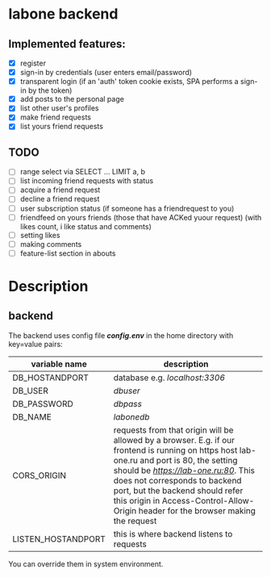 # labone backend

## Implemented features:

- [x] register
- [x] sign-in by credentials (user enters email/password)
- [x] transparent login (if an 'auth' token cookie exists, SPA  performs a sign-in by the token)
- [x] add posts to the personal page
- [x] list other user's profiles
- [x] make friend requests
- [x] list yours friend requests

## TODO

- [ ] range select via SELECT ... LIMIT a, b
- [ ] list incoming friend requests with status
- [ ] acquire a friend request
- [ ] decline a friend request
- [ ] user subscription status (if someone has a friendrequest to you)
- [ ] friendfeed on yours friends (those that have ACKed yuour request) (with likes count, i like status and comments) 
- [ ] setting likes
- [ ] making comments
- [ ] feature-list section in abouts

# Description
## backend

The backend uses config file ***config.env*** in the home directory with key=value pairs:

|variable name | description |
| ----------- | ----------- |
|DB_HOSTANDPORT | database e.g. *localhost:3306* |
|DB_USER | *dbuser* |
|DB_PASSWORD | *dbpass* |
|DB_NAME | *labonedb* |
|CORS_ORIGIN | requests from that origin will be allowed by a browser. E.g. if our frontend is running on https host lab-one.ru and port is 80, the setting should be *https://lab-one.ru:80*. This does not corresponds to backend port, but the backend should refer this origin in Access-Control-Allow-Origin header for the browser making the request |
|LISTEN_HOSTANDPORT | this is where backend listens to requests |

You can override them in system environment.

